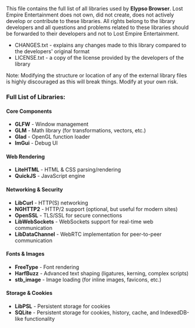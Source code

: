 This file contains the full list of all libraries used by **Elypso Browser**. Lost Empire Entertainment does not own, did not create, does not actively develop or contribute to these libraries. All rights belong to the library developers and all questions and problems related to these libraries should be forwarded to their developers and not to Lost Empire Entertainment.

- CHANGES.txt - explains any changes made to this library compared to the developers' original format
- LICENSE.txt - a copy of the license provided by the developers of the library

Note: Modifying the structure or location of any of the external library files is highly discouraged as this will break things. Modify at your own risk.

### Full List of Libraries:

#### Core Components
- **GLFW** - Window management
- **GLM** - Math library (for transformations, vectors, etc.)
- **Glad** - OpenGL function loader
- **ImGui** - Debug UI

#### Web Rendering
- **LiteHTML** - HTML & CSS parsing/rendering
- **QuickJS** - JavaScript engine

#### Networking & Security
- **LibCurl** - HTTP(S) networking
- **NGHTTP2** - HTTP/2 support (optional, but useful for modern sites)
- **OpenSSL** - TLS/SSL for secure connections
- **LibWebSockets** - WebSockets support for real-time web communication
- **LibDataChannel** - WebRTC implementation for peer-to-peer communication

#### Fonts & Images
- **FreeType** - Font rendering
- **HarfBuzz** - Advanced text shaping (ligatures, kerning, complex scripts)
- **stb_image** - Image loading (for inline images, favicons, etc.)

#### Storage & Cookies
- **LibPSL** - Persistent storage for cookies
- **SQLite** - Persistent storage for cookies, history, cache, and IndexedDB-like functionality

